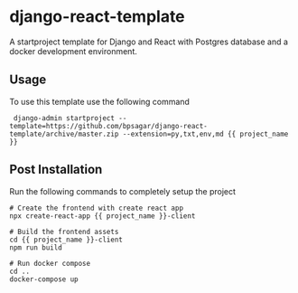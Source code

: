 # django-react-template
A startproject template for Django and React with Postgres database and a docker development environment.

## Usage
To use this template use the following command
```
 django-admin startproject --template=https://github.com/bpsagar/django-react-template/archive/master.zip --extension=py,txt,env,md {{ project_name }}
```

## Post Installation
Run the following commands to completely setup the project

```
# Create the frontend with create react app
npx create-react-app {{ project_name }}-client

# Build the frontend assets
cd {{ project_name }}-client
npm run build

# Run docker compose
cd ..
docker-compose up
```
